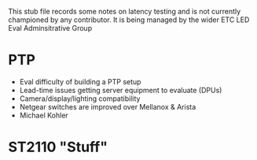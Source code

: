 This stub file records some notes on latency testing and is not currently championed by any contributor. It is being managed by the wider ETC LED Eval Adminsitrative Group

# PTP
- Eval difficulty of building a PTP setup
- Lead-time issues getting server equipment to evaluate (DPUs)
- Camera/display/lighting compatibility
- Netgear switches are improved over Mellanox & Arista
- Michael Kohler
# ST2110 "Stuff"
